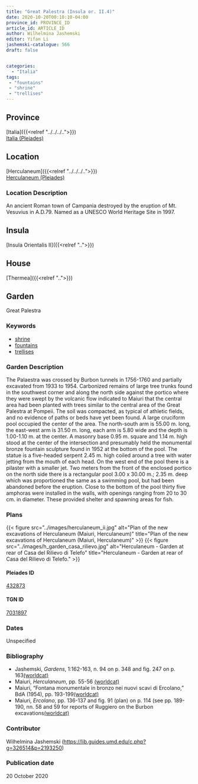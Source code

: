 ```yaml
---
title: "Great Palestra (Insula or. II.4)"
date: 2020-10-20T00:10:10-04:00
province_id: PROVINCE_ID
article_id: ARTICLE_ID
author: Wilhelmina Jashemski
editor: Yifan Li
jashemski-catalogue: 566
draft: false


categories:
  - "Italia"
tags:
 - "fountains"
 - "shrine"
 - "trellises"
---
```


## Province

[Italia]({{<relref "../../../..">}}) \
[Italia (Pleiades)](https://pleiades.stoa.org/places/1052)


## Location

 [Herculaneum]({{<relref "../../../..">}}) \
 [Herculaneum (Pleiades)](https://pleiades.stoa.org/places/432873)


### Location Description
An ancient Roman town of Campania destroyed by the eruption of Mt. Vesuvius in A.D.79. Named as a UNESCO World Heritage Site in 1997.


## Insula

[Insula Orientalis II]({{<relref "..">}})

## House
[Thermea]({{<relref "..">}})

## Garden
Great Palestra

### Keywords
- [shrine](http://vocab.getty.edu/page/aat/300007558)
- [fountains](http://vocab.getty.edu/page/aat/300006179)
- [trellises](http://vocab.getty.edu/page/aat/300006785)



### Garden Description
The Palaestra was crossed by Burbon tunnels in 1756-1760 and partially excavated from 1933 to 1954. Carbonized remains of large tree trunks found in the southwest corner and along the north side against the portico where they were swept by the volcanic flow indicated to Maiuri that the central area had been planted with trees similar to the central area of the Great Palestra at Pompeii. The soil was compacted, as typical of athletic fields, and no evidence of paths or beds have yet been found. A large cruciform pool occupied the center of the area. The north-south arm is 55.00 m. long, the east-west arm is 31.50 m. long, each arm is 5.80 wide and the depth is 1.00-1.10 m. at the center. A masonry base 0.95 m. square and 1.14 m. high stood at the center of the intersection and presumably held the monumental bronze fountain sculpture found in 1952 at the bottom of the pool. The statue is a five-headed serpent 2.45 m. high coiled around a tree with water jetting from the mouth of each head. On the west end of the pool there is a pilaster with a smaller jet. Two meters from the front of the enclosed portico on the north side there is a rectangular pool 3.00 x 30.00 m.; 2.35 m. deep which was proportioned the same as a swimming pool, but had been abandoned before the eruption. Close to the bottom of the pool thirty five amphoras were installed in the walls, with openings ranging from 20 to 30 cm. in diameter. These provided shelter and spawning areas for fish.


### Plans
{{< figure src="../images/herculaneum_ii.jpg" alt="Plan of the new excavations of Herculaneum (Maiuri, Herculaneum)" title="Plan of the new excavations of Herculaneum (Maiuri, Herculaneum)" >}}
{{< figure src="../images/h_garden_casa_rilievo.jpg" alt="Herculaneum - Garden at rear of Casa del Rilievo di Telefo" title="Herculaneum - Garden at rear of Casa del Rilievo di Telefo." >}}

#### Pleiades ID
[432873](https://pleiades.stoa.org/places/432873)

#### TGN ID
[7031897](http://vocab.getty.edu/page/tgn/7031897)

### Dates

Unspecified

### Bibliography
* Jashemski, *Gardens*, 1:162-163, n. 94 on p. 348 and fig. 247 on p. 163[(worldcat)](http://www.worldcat.org/oclc/1029851777)
* Maiuri, *Herculaneum*, pp. 55-56 [(worldcat)](http://www.worldcat.org/oclc/1107784297)
* Maiuri, “Fontana monumentale in bronzo nei nuovi scavi di Ercolano,” BdA (1954), pp. 193-199[(worldcat)](http://www.worldcat.org/oclc/908521660)
* Maiuri, *Ercolano*, pp. 136-137 and fig. 91 (plan) on p. 114 (see pp. 189-190, nn. 58 and 59 for reports of Ruggiero on the Burbon excavations[(worldcat)](http://www.worldcat.org/oclc/490581395)


### Contributor
Wilhelmina Jashemski (https://lib.guides.umd.edu/c.php?g=326514&p=2193250)

### Publication date
20 October 2020